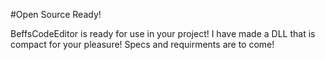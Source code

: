 #Open Source Ready!

BeffsCodeEditor is ready for use in your project! I have made a DLL that is compact for your pleasure! Specs and requirments are to come!

